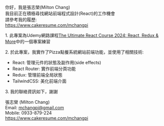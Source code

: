 你好，我是張志榮(Milton Chang)  
我目前正在積極尋找網站前端程式設計(React)的工作機會  
請參考我的履歷:  
https://www.cakeresume.com/mchangpi

1\. 此專案為Udemy網路課程[The Ultimate React Course 2024: React, Redux & More](https://www.udemy.com/course/the-ultimate-react-course/)中的一個專案練習

2\. 於此專案，我實作了Pizza點餐系統網站前端功能，並使用了相關技術:

- React: 管理元件的狀態及副作用(side effects)
- React Router: 實作前端分頁功能
- Redux: 管理前端全局狀態
- TailwindCSS: 美化前端介面

3\. 我的聯絡資訊如下，謝謝

張志榮 (Milton Chang)  
Email: mchangpi@gmail.com  
Mobile: 0933-879-224  
https://www.cakeresume.com/mchangpi

